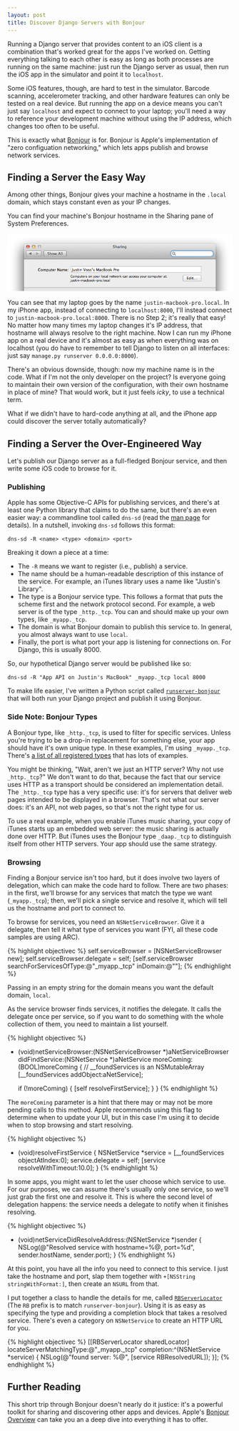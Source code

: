 ```yaml
---
layout: post
title: Discover Django Servers with Bonjour
---
```


Running a Django server that provides content to an iOS client is
a combination that's worked great for the apps I've worked on.
Getting everything talking to each other is easy as long as both
processes are running on the same machine: just run the Django server
as usual, then run the iOS app in the simulator and point it to `localhost`.

Some iOS features, though, are hard to test in the simulator.
Barcode scanning, accelerometer tracking, and other hardware features 
can only be tested on a real device. But running the app on a device
means you can't just say `localhost` and expect to connect to your laptop;
you'll need a way to reference your development machine without using the IP
address, which changes too often to be useful.

This is exactly what [Bonjour][bonjour-wiki] is for. Bonjour is Apple's
implementation of "zero configuation networking," which lets apps publish
and browse network services.


Finding a Server the Easy Way
-----------------------------

Among other things, Bonjour gives your machine a hostname in the `.local` 
domain, which stays constant even as your IP changes.

You can find your machine's Bonjour hostname in the Sharing pane of System Preferences. 

<img src="/static/post_assets/2011-12-12-sharing.png" alt="System Preferences - Sharing">

You can see that my laptop goes by the name `justin-macbook-pro.local`. In my iPhone app,
instead of connecting to `localhost:8000`, I'll instead connect to `justin-macbook-pro.local:8000`.
There is no Step 2; it's really that easy! No matter how many times my laptop changes
it's IP address, that hostname will always resolve to the right machine. Now I can run
my iPhone app on a real device and it's almost as easy as when everything was on localhost
(you do have to remember to tell Django to listen on all interfaces: just say
`manage.py runserver 0.0.0.0:8000`).

There's an obvious downside, though: now my machine name is in the code. What if
I'm not the only developer on the project? Is everyone going to maintain their own
version of the configuration, with their own hostname in place of mine?
That would work, but it just feels *icky*, to use a technical term.

What if we didn't have to hard-code anything at all, and the iPhone app
could discover the server totally automatically?


Finding a Server the Over-Engineered Way
----------------------------------------

Let's publish our Django server as a full-fledged Bonjour service, and
then write some iOS code to browse for it.

### Publishing

Apple has some Objective-C APIs for publishing services, and there's at least
one Python library that claims to do the same, but there's an even easier way:
a commandline tool called `dns-sd` (read the [man page][dns-sd-man] for details).
In a nutshell, invoking `dns-sd` follows this format:

    dns-sd -R <name> <type> <domain> <port>

Breaking it down a piece at a time:

* The `-R` means we want to register (i.e., publish) a service.
* The name should be a human-readable description of this instance of the service.
  For example, an iTunes library uses a name like "Justin's Library".
* The type is a Bonjour service type. This follows a format that puts the scheme
  first and the network protocol second. For example, a web server is of the type
  `_http._tcp`. You can and should make up your own types, like `_myapp._tcp`.
* The domain is what Bonjour domain to publish this service to. In general,
  you almost always want to use `local`.
* Finally, the port is what port your app is listening for connections on.
  For Django, this is usually 8000.

So, our hypothetical Django server would be published like so:

    dns-sd -R "App API on Justin's MacBook" _myapp._tcp local 8000
    
To make life easier, I've written a Python script called [`runserver-bonjour`][runserver-bonjour]
that will both run your Django project and publish it using Bonjour.

### Side Note: Bonjour Types

A Bonjour type, like `_http._tcp`, is used to filter for specific services.
Unless you're trying to be a drop-in replacement for something else, your app
should have it's own unique type. In these examples, I'm using `_myapp._tcp`.
There's [a list of all registered types][service-types] that has lots of examples.

You might be thinking, "Wait, aren't we just an HTTP server? Why not use `_http._tcp`?"
We don't want to do that, because the fact that our service uses HTTP as a transport 
should be considered an implementation detail. The `_http._tcp` type has a very specific use:
it's for servers that deliver web pages intended to be displayed in a browser.
That's not what our server does: it's an API, not web pages, so that's not the right type for us.

To use a real example, when you enable iTunes music sharing, your copy of iTunes
starts up an embedded web server: the music sharing is actually done over HTTP.
But iTunes uses the Bonjour type `_daap._tcp` to distinguish itself from other HTTP servers.
Your app should use the same strategy.

### Browsing

Finding a Bonjour service isn't too hard, but it does involve two layers
of delegation, which can make the code hard to follow. There are two phases:
in the first, we'll browse for any services that match the type we want (`_myapp._tcp`);
then, we'll pick a single service and resolve it, which will tell us the hostname
and port to connect to.

To browse for services, you need an `NSNetServiceBrowser`. Give it a delegate,
then tell it what type of services you want (FYI, all these code samples are using ARC).

{% highlight objectivec %}
self.serviceBrowser = [NSNetServiceBrowser new];
self.serviceBrowser.delegate = self;
[self.serviceBrowser searchForServicesOfType:@"_myapp._tcp" inDomain:@""];
{% endhighlight %}

Passing in an empty string for the domain means you want the default domain, `local`.

As the service browser finds services, it notifies the delegate. It calls
the delegate once per service, so if you want to do something with the whole
collection of them, you need to maintain a list yourself.

{% highlight objectivec %}
- (void)netServiceBrowser:(NSNetServiceBrowser *)aNetServiceBrowser 
           didFindService:(NSNetService *)aNetService 
               moreComing:(BOOL)moreComing
{
    // __foundServices is an NSMutableArray
    [__foundServices addObject:aNetService];
    
    if (!moreComing) {
        [self resolveFirstService];
    }
}
{% endhighlight %}

The `moreComing` parameter is a hint that there may or may not be more pending calls to this method.
Apple recommends using this flag to determine when to update your UI, but in this
case I'm using it to decide when to stop browsing and start resolving.

{% highlight objectivec %}
- (void)resolveFirstService
{
    NSNetService *service = [__foundServices objectAtIndex:0];
    service.delegate = self;
    [service resolveWithTimeout:10.0];
}
{% endhighlight %}

In some apps, you might want to let the user choose which service to use.
For our purposes, we can assume there's usually only one service, so
we'll just grab the first one and resolve it. This is where the second level
of delegation happens: the service needs a delegate to notify when it
finishes resolving.

{% highlight objectivec %}
- (void)netServiceDidResolveAddress:(NSNetService *)sender
{
    NSLog(@"Resolved service with hostname=%@, port=%d", sender.hostName, sender.port);
}
{% endhighlight %}

At this point, you have all the info you need to connect to this service.
I just take the hostname and port, slap them together with `+[NSString stringWithFormat:]`,
then create an `NSURL` from that.

I put together a class to handle the details for me, called [`RBServerLocator`][rbserverlocator]
(The `RB` prefix is to match `runserver-bonjour`). Using it is as easy as specifying
the type and providing a completion block that takes a resolved service.
There's even a category on `NSNetService` to create an HTTP URL for you.

{% highlight objectivec %}
[[RBServerLocator sharedLocator] locateServerMatchingType:@"_myapp._tcp"
                                               completion:^(NSNetService *service) {
                                                   NSLog(@"found server: %@", [service RBResolvedURL]);
                                               }];
{% endhighlight %}


Further Reading
---------------

This short trip through Bonjour doesn't nearly do it justice: it's
a powerful toolkit for sharing and discovering other apps and devices.
Apple's [Bonjour Overview][bonjour-adc] can take you an a deep dive
into everything it has to offer.


[bonjour-wiki]: http://en.wikipedia.org/wiki/Bonjour_(software)
[runserver-bonjour]: https://gist.github.com/1452921
[dns-sd-man]: http://developer.apple.com/library/mac/documentation/Darwin/Reference/Manpages/man1/dns-sd.1.html
[service-types]: http://www.dns-sd.org/ServiceTypes.html
[rbserverlocator]: https://gist.github.com/1465170
[bonjour-adc]: http://developer.apple.com/library/mac/documentation/Cocoa/Conceptual/NetServices/Introduction.html
